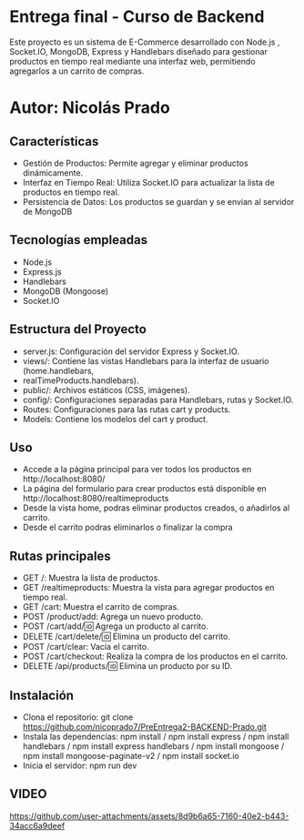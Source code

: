 # Entrega final - Curso de Backend
Este proyecto es un sistema de E-Commerce desarrollado con Node.js , Socket.IO, MongoDB, Express y Handlebars diseñado para gestionar productos en tiempo real mediante una interfaz web, permitiendo agregarlos a un carrito de compras.

# Autor: Nicolás Prado

## Características
-  Gestión de Productos: Permite agregar y eliminar productos dinámicamente.
- Interfaz en Tiempo Real: Utiliza Socket.IO para actualizar la lista de productos en tiempo real.
- Persistencia de Datos: Los productos se guardan y se envian al servidor de MongoDB

## Tecnologías empleadas
- Node.js
- Express.js
- Handlebars
- MongoDB (Mongoose)
- Socket.IO

## Estructura del Proyecto
- server.js: Configuración del servidor Express y Socket.IO.
- views/: Contiene las vistas Handlebars para la interfaz de usuario (home.handlebars,
- realTimeProducts.handlebars).
- public/: Archivos estáticos (CSS, imágenes).
- config/: Configuraciones separadas para Handlebars, rutas y Socket.IO.
- Routes: Configuraciones para las rutas cart y products.
- Models: Contiene los modelos del cart y product.

## Uso
- Accede a la página principal para ver todos los productos en http://localhost:8080/
- La página del formulario para crear productos está disponible en http://localhost:8080/realtimeproducts
- Desde la vista home, podras eliminar productos creados, o añadirlos al carrito.
- Desde el carrito podras eliminarlos o finalizar la compra

## Rutas principales
- GET /: Muestra la lista de productos.
- GET /realtimeproducts: Muestra la vista para agregar productos en tiempo real.
- GET /cart: Muestra el carrito de compras.
- POST /product/add: Agrega un nuevo producto.
- POST /cart/add/:id: Agrega un producto al carrito.
- DELETE /cart/delete/:id: Elimina un producto del carrito.
- POST /cart/clear: Vacía el carrito.
- POST /cart/checkout: Realiza la compra de los productos en el carrito.
- DELETE /api/products/:id: Elimina un producto por su ID.


## Instalación
- Clona el repositorio: git clone https://github.com/nicoprado7/PreEntrega2-BACKEND-Prado.git
- Instala las dependencias: npm install / npm install express  / npm install handlebars / npm install express handlebars / npm install mongoose / npm install mongoose-paginate-v2 / npm install  socket.io
- Inicia el servidor: npm run dev


## VIDEO
https://github.com/user-attachments/assets/8d9b6a65-7160-40e2-b443-34acc6a9deef



